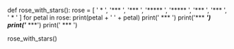 def rose_with_stars():
    rose = [
        '  *  ',
        '***  ',
        '***  ',
        '***** ',
        '***** ',
        '***  ',
        '***  ',
        '  *  '
    ]
    for petal in rose:
        print(petal + ' ' + petal)
    print(' ***  ')
    print('*** ***')
    print('*** ***')
    print(' ***  ')

rose_with_stars()


